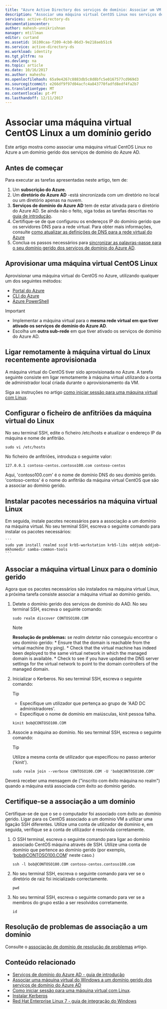 ```yaml
---
title: "Azure Active Directory dos serviços de domínio: Associar um VM CentOS a um domínio gerido | Microsoft Docs"
description: "Associar uma máquina virtual CentOS Linux nos serviços de domínio do Azure AD"
services: active-directory-ds
documentationcenter: 
author: mahesh-unnikrishnan
manager: mtillman
editor: curtand
ms.assetid: 16100caa-f209-4cb0-86d3-9e218aeb51c6
ms.service: active-directory-ds
ms.workload: identity
ms.tgt_pltfrm: na
ms.devlang: na
ms.topic: article
ms.date: 10/16/2017
ms.author: maheshu
ms.openlocfilehash: 65a9e4267c8883db5c8d8bfc5e0167577cd969d3
ms.sourcegitcommit: e266df9f97d04acfc4a843770fadfd8edf4fa2b7
ms.translationtype: MT
ms.contentlocale: pt-PT
ms.lasthandoff: 12/11/2017
---
```

# <a name="join-a-centos-linux-virtual-machine-to-a-managed-domain"></a>Associar uma máquina virtual CentOS Linux a um domínio gerido
Este artigo mostra como associar uma máquina virtual CentOS Linux no Azure a um domínio gerido dos serviços de domínio do Azure AD.

## <a name="before-you-begin"></a>Antes de começar
Para executar as tarefas apresentadas neste artigo, tem de:
1. Um **subscrição do Azure**.
2. Um **diretório do Azure AD** -está sincronizada com um diretório no local ou um diretório apenas na nuvem.
3. **Serviços de domínio do Azure AD** tem de estar ativada para o diretório do Azure AD. Se ainda não o feito, siga todas as tarefas descritas no [guia de introdução](active-directory-ds-getting-started.md).
4. Certifique-se de que configurou os endereços IP do domínio gerido que os servidores DNS para a rede virtual. Para obter mais informações, consulte [como atualizar as definições de DNS para a rede virtual do Azure](active-directory-ds-getting-started-dns.md)
5. Conclua os passos necessários para [sincronizar as palavras-passe para o seu domínio gerido dos serviços de domínio do Azure AD](active-directory-ds-getting-started-password-sync.md).


## <a name="provision-a-centos-linux-virtual-machine"></a>Aprovisionar uma máquina virtual CentOS Linux
Aprovisionar uma máquina virtual do CentOS no Azure, utilizando qualquer um dos seguintes métodos:
* [Portal do Azure](../virtual-machines/linux/quick-create-portal.md)
* [CLI do Azure](../virtual-machines/linux/quick-create-cli.md)
* [Azure PowerShell](../virtual-machines/linux/quick-create-powershell.md)

> [!IMPORTANT]
> * Implementar a máquina virtual para o **mesma rede virtual em que tiver ativado os serviços de domínio do Azure AD**.
> * Escolha um **outra sub-rede** em que tiver ativado os serviços de domínio do Azure AD.
>


## <a name="connect-remotely-to-the-newly-provisioned-linux-virtual-machine"></a>Ligar remotamente à máquina virtual do Linux recentemente aprovisionada
A máquina virtual do CentOS tiver sido aprovisionada no Azure. A tarefa seguinte consiste em ligar remotamente à máquina virtual utilizando a conta de administrador local criada durante o aprovisionamento da VM.

Siga as instruções no artigo [como iniciar sessão para uma máquina virtual com Linux](../virtual-machines/linux/mac-create-ssh-keys.md?toc=%2fazure%2fvirtual-machines%2flinux%2ftoc.json).


## <a name="configure-the-hosts-file-on-the-linux-virtual-machine"></a>Configurar o ficheiro de anfitriões da máquina virtual do Linux
No seu terminal SSH, edite o ficheiro /etc/hosts e atualizar o endereço IP da máquina e nome de anfitrião.

```
sudo vi /etc/hosts
```

No ficheiro de anfitriões, introduza o seguinte valor:

```
127.0.0.1 contoso-centos.contoso100.com contoso-centos
```
Aqui, 'contoso100.com' é o nome de domínio DNS do seu domínio gerido. 'contoso-centos' é o nome do anfitrião da máquina virtual CentOS que são a associar ao domínio gerido.


## <a name="install-required-packages-on-the-linux-virtual-machine"></a>Instalar pacotes necessários na máquina virtual Linux
Em seguida, instale pacotes necessários para a associação a um domínio na máquina virtual. No seu terminal SSH, escreva o seguinte comando para instalar os pacotes necessários:

    ```
    sudo yum install realmd sssd krb5-workstation krb5-libs oddjob oddjob-mkhomedir samba-common-tools
    ```


## <a name="join-the-linux-virtual-machine-to-the-managed-domain"></a>Associar a máquina virtual Linux para o domínio gerido
Agora que os pacotes necessários são instalados na máquina virtual Linux, a próxima tarefa consiste associar a máquina virtual ao domínio gerido.

1. Detete o domínio gerido dos serviços de domínio do AAD. No seu terminal SSH, escreva o seguinte comando:

    ```
    sudo realm discover CONTOSO100.COM
    ```

      > [!NOTE]
      > **Resolução de problemas:** se *realm detetar* não conseguiu encontrar o seu domínio gerido:
        * Ensure that the domain is reachable from the virtual machine (try ping).
        * Check that the virtual machine has indeed been deployed to the same virtual network in which the managed domain is available.
        * Check to see if you have updated the DNS server settings for the virtual network to point to the domain controllers of the managed domain.
      >

2. Inicializar o Kerberos. No seu terminal SSH, escreva o seguinte comando:

    > [!TIP]
    > * Especifique um utilizador que pertença ao grupo de 'AAD DC administradores'.
    > * Especifique o nome de domínio em maiúsculas, kinit pessoa falha.
    >

    ```
    kinit bob@CONTOSO100.COM
    ```

3. Associe a máquina ao domínio. No seu terminal SSH, escreva o seguinte comando:

    > [!TIP]
    > Utilize a mesma conta de utilizador que especificou no passo anterior ('kinit').
    >

    ```
    sudo realm join --verbose CONTOSO100.COM -U 'bob@CONTOSO100.COM'
    ```

Deverá receber uma mensagem de ("inscrito com êxito máquina no realm") quando a máquina está associada com êxito ao domínio gerido.


## <a name="verify-domain-join"></a>Certifique-se a associação a um domínio
Certifique-se de que o se o computador foi associado com êxito ao domínio gerido. Ligar para os CentOS associado a um domínio VM a utilizar uma ligação SSH diferentes. Utilize uma conta de utilizador de domínio e, em seguida, verifique se a conta de utilizador é resolvida corretamente.

1. O SSH terminal, escreva o seguinte comando para ligar ao domínio associado CentOS máquina através de SSH. Utilize uma conta de domínio que pertence ao domínio gerido (por exemplo, 'bob@CONTOSO100.COM' neste caso.)
    ```
    ssh -l bob@CONTOSO100.COM contoso-centos.contoso100.com
    ```

2. No seu terminal SSH, escreva o seguinte comando para ver se o diretório de raiz foi inicializado correctamente.
    ```
    pwd
    ```

3. No seu terminal SSH, escreva o seguinte comando para ver se a membros do grupo estão a ser resolvidos corretamente.
    ```
    id
    ```


## <a name="troubleshooting-domain-join"></a>Resolução de problemas de associação a um domínio
Consulte o [associação de domínio de resolução de problemas](active-directory-ds-admin-guide-join-windows-vm-portal.md#troubleshooting-domain-join) artigo.

## <a name="related-content"></a>Conteúdo relacionado
* [Serviços de domínio do Azure AD - guia de introdução](active-directory-ds-getting-started.md)
* [Associar uma máquina virtual do Windows a um domínio gerido dos serviços de domínio do Azure AD](active-directory-ds-admin-guide-join-windows-vm.md)
* [Como iniciar sessão para uma máquina virtual com Linux](../virtual-machines/linux/mac-create-ssh-keys.md?toc=%2fazure%2fvirtual-machines%2flinux%2ftoc.json).
* [Instalar Kerberos](https://access.redhat.com/documentation/en-US/Red_Hat_Enterprise_Linux/6/html/Managing_Smart_Cards/installing-kerberos.html)
* [Red Hat Enterprise Linux 7 - guia de integração do Windows](https://access.redhat.com/documentation/en-US/Red_Hat_Enterprise_Linux/7/html/Windows_Integration_Guide/index.html)

